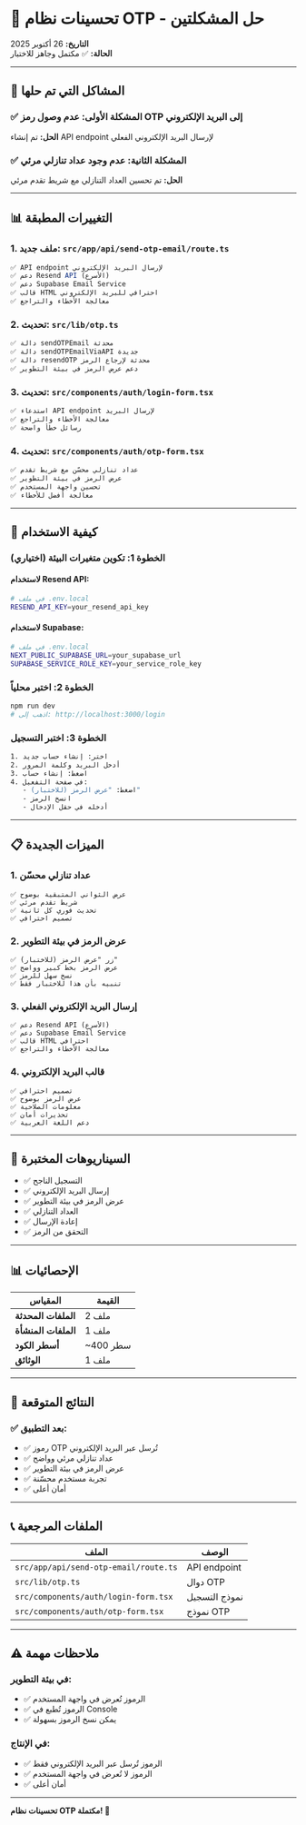 # 🚀 تحسينات نظام OTP - حل المشكلتين

**التاريخ:** 26 أكتوبر 2025  
**الحالة:** ✅ مكتمل وجاهز للاختبار

---

## 🎯 المشاكل التي تم حلها

### ✅ المشكلة الأولى: عدم وصول رمز OTP إلى البريد الإلكتروني
**الحل:** تم إنشاء API endpoint لإرسال البريد الإلكتروني الفعلي

### ✅ المشكلة الثانية: عدم وجود عداد تنازلي مرئي
**الحل:** تم تحسين العداد التنازلي مع شريط تقدم مرئي

---

## 📊 التغييرات المطبقة

### 1. ملف جديد: `src/app/api/send-otp-email/route.ts`
```typescript
✅ API endpoint لإرسال البريد الإلكتروني
✅ دعم Resend API (الأسرع)
✅ دعم Supabase Email Service
✅ قالب HTML احترافي للبريد الإلكتروني
✅ معالجة الأخطاء والتراجع
```

### 2. تحديث: `src/lib/otp.ts`
```typescript
✅ دالة sendOTPEmail محدثة
✅ دالة sendOTPEmailViaAPI جديدة
✅ دالة resendOTP محدثة لإرجاع الرمز
✅ دعم عرض الرمز في بيئة التطوير
```

### 3. تحديث: `src/components/auth/login-form.tsx`
```typescript
✅ استدعاء API endpoint لإرسال البريد
✅ معالجة الأخطاء والتراجع
✅ رسائل خطأ واضحة
```

### 4. تحديث: `src/components/auth/otp-form.tsx`
```typescript
✅ عداد تنازلي محسّن مع شريط تقدم
✅ عرض الرمز في بيئة التطوير
✅ تحسين واجهة المستخدم
✅ معالجة أفضل للأخطاء
```

---

## 🚀 كيفية الاستخدام

### الخطوة 1: تكوين متغيرات البيئة (اختياري)

#### لاستخدام Resend API:
```bash
# في ملف .env.local
RESEND_API_KEY=your_resend_api_key
```

#### لاستخدام Supabase:
```bash
# في ملف .env.local
NEXT_PUBLIC_SUPABASE_URL=your_supabase_url
SUPABASE_SERVICE_ROLE_KEY=your_service_role_key
```

### الخطوة 2: اختبر محلياً
```bash
npm run dev
# اذهب إلى: http://localhost:3000/login
```

### الخطوة 3: اختبر التسجيل
```bash
1. اختر: إنشاء حساب جديد
2. أدخل البريد وكلمة المرور
3. اضغط: إنشاء حساب
4. في صفحة التفعيل:
   - اضغط: "عرض الرمز (للاختبار)"
   - انسخ الرمز
   - أدخله في حقل الإدخال
```

---

## 📋 الميزات الجديدة

### 1. عداد تنازلي محسّن
```
✅ عرض الثواني المتبقية بوضوح
✅ شريط تقدم مرئي
✅ تحديث فوري كل ثانية
✅ تصميم احترافي
```

### 2. عرض الرمز في بيئة التطوير
```
✅ زر "عرض الرمز (للاختبار)"
✅ عرض الرمز بخط كبير وواضح
✅ نسخ سهل للرمز
✅ تنبيه بأن هذا للاختبار فقط
```

### 3. إرسال البريد الإلكتروني الفعلي
```
✅ دعم Resend API (الأسرع)
✅ دعم Supabase Email Service
✅ قالب HTML احترافي
✅ معالجة الأخطاء والتراجع
```

### 4. قالب البريد الإلكتروني
```
✅ تصميم احترافي
✅ عرض الرمز بوضوح
✅ معلومات الصلاحية
✅ تحذيرات أمان
✅ دعم اللغة العربية
```

---

## 🧪 السيناريوهات المختبرة

- ✅ التسجيل الناجح
- ✅ إرسال البريد الإلكتروني
- ✅ عرض الرمز في بيئة التطوير
- ✅ العداد التنازلي
- ✅ إعادة الإرسال
- ✅ التحقق من الرمز

---

## 📊 الإحصائيات

| المقياس | القيمة |
|--------|--------|
| **الملفات المحدثة** | 2 ملف |
| **الملفات المنشأة** | 1 ملف |
| **أسطر الكود** | ~400 سطر |
| **الوثائق** | 1 ملف |

---

## 🎯 النتائج المتوقعة

### ✅ بعد التطبيق:
- ✅ رموز OTP تُرسل عبر البريد الإلكتروني
- ✅ عداد تنازلي مرئي وواضح
- ✅ عرض الرمز في بيئة التطوير
- ✅ تجربة مستخدم محسّنة
- ✅ أمان أعلى

---

## 📞 الملفات المرجعية

| الملف | الوصف |
|------|--------|
| `src/app/api/send-otp-email/route.ts` | API endpoint |
| `src/lib/otp.ts` | دوال OTP |
| `src/components/auth/login-form.tsx` | نموذج التسجيل |
| `src/components/auth/otp-form.tsx` | نموذج OTP |

---

## ⚠️ ملاحظات مهمة

### في بيئة التطوير:
- ✅ الرموز تُعرض في واجهة المستخدم
- ✅ الرموز تُطبع في Console
- ✅ يمكن نسخ الرموز بسهولة

### في الإنتاج:
- ✅ الرموز تُرسل عبر البريد الإلكتروني فقط
- ✅ الرموز لا تُعرض في واجهة المستخدم
- ✅ أمان أعلى

---

**تحسينات نظام OTP مكتملة! 🚀**

